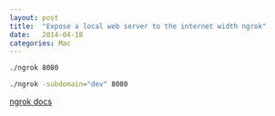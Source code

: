 ```yaml
---
layout: post
title:  "Expose a local web server to the internet width ngrok"
date:   2014-04-18
categories: Mac
---
```


```bash
./ngrok 8080
```

```bash
./ngrok -subdomain="dev" 8080
```

<a href="https://ngrok.com/docs/" target="_blank">ngrok docs</a>